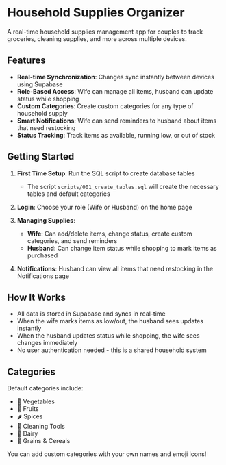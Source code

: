 # Household Supplies Organizer

A real-time household supplies management app for couples to track groceries, cleaning supplies, and more across multiple devices.

## Features

- **Real-time Synchronization**: Changes sync instantly between devices using Supabase
- **Role-Based Access**: Wife can manage all items, husband can update status while shopping
- **Custom Categories**: Create custom categories for any type of household supply
- **Smart Notifications**: Wife can send reminders to husband about items that need restocking
- **Status Tracking**: Track items as available, running low, or out of stock

## Getting Started

1. **First Time Setup**: Run the SQL script to create database tables
   - The script `scripts/001_create_tables.sql` will create the necessary tables and default categories

2. **Login**: Choose your role (Wife or Husband) on the home page

3. **Managing Supplies**:
   - **Wife**: Can add/delete items, change status, create custom categories, and send reminders
   - **Husband**: Can change item status while shopping to mark items as purchased

4. **Notifications**: Husband can view all items that need restocking in the Notifications page

## How It Works

- All data is stored in Supabase and syncs in real-time
- When the wife marks items as low/out, the husband sees updates instantly
- When the husband updates status while shopping, the wife sees changes immediately
- No user authentication needed - this is a shared household system

## Categories

Default categories include:
- 🥬 Vegetables
- 🍎 Fruits
- 🌶️ Spices
- 🧹 Cleaning Tools
- 🥛 Dairy
- 🌾 Grains & Cereals

You can add custom categories with your own names and emoji icons!
